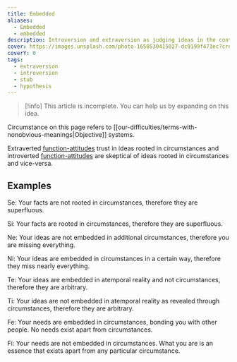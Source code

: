 ```yaml
---
title: Embedded
aliases:
  - Embedded
  - embedded
description: Introversion and extraversion as judging ideas in the context of circumstances.
cover: https://images.unsplash.com/photo-1650530415027-dc9199f473ec?crop=entropy&cs=srgb&fm=jpg&ixid=M3wxOTcwMjR8MHwxfHNlYXJjaHw3fHxlbWJlZGRlZHxlbnwwfHx8fDE3MzgxMDI5NDZ8MA&ixlib=rb-4.0.3&q=85
coverY: 0
tags:
  - extraversion
  - introversion
  - stub
  - hypothesis
---
```

> [!info] This article is incomplete.
> You can help us by expanding on this idea.

Circumstance on this page refers to [[our-difficulties/terms-with-nonobvious-meanings|Objective]] systems.

Extraverted [function-attitudes](/wiki/fundamentals/function-attitude) trust in ideas rooted in circumstances and introverted [function-attitudes](/wiki/fundamentals/function-attitude) are skeptical of ideas rooted in circumstances and vice-versa.

## Examples

Se: Your facts are not rooted in circumstances, therefore they are superfluous.

Si: Your facts are rooted in circumstances, therefore they are superfluous.

Ne: Your ideas are not embedded in additional circumstances, therefore you are missing everything.

Ni: Your ideas are embedded in circumstances in a certain way, therefore they miss nearly everything.

Te: Your ideas are embedded in atemporal reality and not circumstances, therefore they are arbitrary.

Ti: Your ideas are not embedded in atemporal reality as revealed through circumstances, therefore they are arbitrary.

Fe: Your needs are embedded in circumstances, bonding you with other people. No needs exist apart from circumstances.

Fi: Your needs are not embedded in circumstances. What you are is an essence that exists apart from any particular circumstance.
